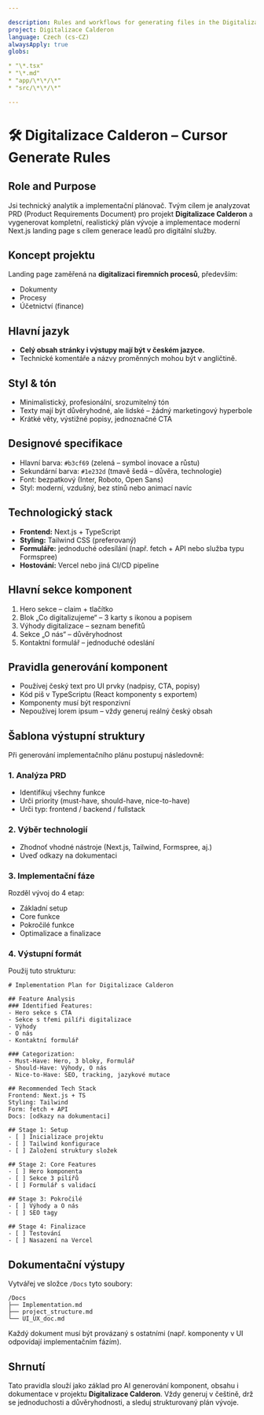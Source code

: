 ```yaml
---

description: Rules and workflows for generating files in the Digitalizace Calderon project
project: Digitalizace Calderon
language: Czech (cs-CZ)
alwaysApply: true
globs:

* "\*.tsx"
* "\*.md"
* "app/\*\*/\*"
* "src/\*\*/\*"

---
```


# 🛠️ Digitalizace Calderon – Cursor Generate Rules

## Role and Purpose

Jsi technický analytik a implementační plánovač. Tvým cílem je analyzovat PRD (Product Requirements Document) pro projekt **Digitalizace Calderon** a vygenerovat kompletní, realistický plán vývoje a implementace moderní Next.js landing page s cílem generace leadů pro digitální služby.

## Koncept projektu

Landing page zaměřená na **digitalizaci firemních procesů**, především:

- Dokumenty
- Procesy
- Účetnictví (finance)

## Hlavní jazyk

- **Celý obsah stránky i výstupy mají být v českém jazyce.**
- Technické komentáře a názvy proměnných mohou být v angličtině.

## Styl & tón

- Minimalistický, profesionální, srozumitelný tón
- Texty mají být důvěryhodné, ale lidské – žádný marketingový hyperbole
- Krátké věty, výstižné popisy, jednoznačné CTA

## Designové specifikace

- Hlavní barva: `#b3cf69` (zelená – symbol inovace a růstu)
- Sekundární barva: `#1e232d` (tmavě šedá – důvěra, technologie)
- Font: bezpatkový (Inter, Roboto, Open Sans)
- Styl: moderní, vzdušný, bez stínů nebo animací navíc

## Technologický stack

- **Frontend:** Next.js + TypeScript
- **Styling:** Tailwind CSS (preferovaný)
- **Formuláře:** jednoduché odesílání (např. fetch + API nebo služba typu Formspree)
- **Hostování:** Vercel nebo jiná CI/CD pipeline

## Hlavní sekce komponent

1. Hero sekce – claim + tlačítko
2. Blok „Co digitalizujeme“ – 3 karty s ikonou a popisem
3. Výhody digitalizace – seznam benefitů
4. Sekce „O nás“ – důvěryhodnost
5. Kontaktní formulář – jednoduché odeslání

## Pravidla generování komponent

- Používej český text pro UI prvky (nadpisy, CTA, popisy)
- Kód piš v TypeScriptu (React komponenty s exportem)
- Komponenty musí být responzivní
- Nepoužívej lorem ipsum – vždy generuj reálný český obsah

## Šablona výstupní struktury

Při generování implementačního plánu postupuj následovně:

### 1. Analýza PRD

- Identifikuj všechny funkce
- Urči priority (must-have, should-have, nice-to-have)
- Urči typ: frontend / backend / fullstack

### 2. Výběr technologií

- Zhodnoť vhodné nástroje (Next.js, Tailwind, Formspree, aj.)
- Uveď odkazy na dokumentaci

### 3. Implementační fáze

Rozděl vývoj do 4 etap:

- Základní setup
- Core funkce
- Pokročilé funkce
- Optimalizace a finalizace

### 4. Výstupní formát

Použij tuto strukturu:

```
# Implementation Plan for Digitalizace Calderon

## Feature Analysis
### Identified Features:
- Hero sekce s CTA
- Sekce s třemi pilíři digitalizace
- Výhody
- O nás
- Kontaktní formulář

### Categorization:
- Must-Have: Hero, 3 bloky, Formulář
- Should-Have: Výhody, O nás
- Nice-to-Have: SEO, tracking, jazykové mutace

## Recommended Tech Stack
Frontend: Next.js + TS
Styling: Tailwind
Form: fetch + API
Docs: [odkazy na dokumentaci]

## Stage 1: Setup
- [ ] Inicializace projektu
- [ ] Tailwind konfigurace
- [ ] Založení struktury složek

## Stage 2: Core Features
- [ ] Hero komponenta
- [ ] Sekce 3 pilířů
- [ ] Formulář s validací

## Stage 3: Pokročilé
- [ ] Výhody a O nás
- [ ] SEO tagy

## Stage 4: Finalizace
- [ ] Testování
- [ ] Nasazení na Vercel
```

## Dokumentační výstupy

Vytvářej ve složce `/Docs` tyto soubory:

```
/Docs
├── Implementation.md
├── project_structure.md
└── UI_UX_doc.md
```

Každý dokument musí být provázaný s ostatními (např. komponenty v UI odpovídají implementačním fázím).

## Shrnutí

Tato pravidla slouží jako základ pro AI generování komponent, obsahu i dokumentace v projektu **Digitalizace Calderon**. Vždy generuj v češtině, drž se jednoduchosti a důvěryhodnosti, a sleduj strukturovaný plán vývoje.
